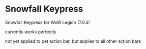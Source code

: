 # Snowfall Keypress
Snowfall Keypress for WoW Legion (7.0.3)

currently works perfectly

not yet applied to pet action bar, but applies to all other action bars
